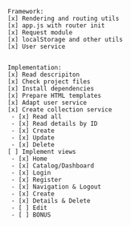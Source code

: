     Framework:
    [x] Rendering and routing utils
    [x] app.js with router init
    [x] Request module
    [x] localStorage and other utils
    [x] User service


    Implementation:
    [x] Read descripiton
    [x] Check project files
    [x] Install dependencies
    [x] Prepare HTML templates
    [x] Adapt user service
    [x] Create collection service
     - [x] Read all
     - [x] Read details by ID
     - [x] Create
     - [x] Update
     - [x] Delete
    [ ] Implement views
     - [x] Home
     - [x] Catalog/Dashboard
     - [x] Login
     - [x] Register
     - [x] Navigation & Logout
     - [x] Create
     - [x] Details & Delete
     - [ ] Edit
     - [ ] BONUS